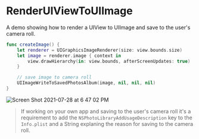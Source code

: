 # RenderUIViewToUIImage

A demo showing how to render a UIView to UIImage and save to the user's camera roll.

```swift 
func createImage() {
    let renderer = UIGraphicsImageRenderer(size: view.bounds.size)
    let image = renderer.image { context in
        view.drawHierarchy(in: view.bounds, afterScreenUpdates: true)
    }

    // save image to camera roll
    UIImageWriteToSavedPhotosAlbum(image, nil, nil, nil)
}
```

![Screen Shot 2021-07-28 at 6 47 02 PM](https://user-images.githubusercontent.com/1819208/127405934-026bc164-f9d9-4330-98bf-26210f8d93ec.png)

> If working on your own app and saving to the user's camera roll it's a requirement to add the `NSPhotoLibraryAddUsageDescription` key to the `Info.plist` and a String explaning the reason for saving to the camera roll.
